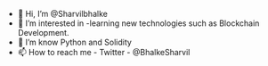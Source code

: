 - 👋 Hi, I’m @Sharvilbhalke
- 👀 I’m interested in -learning new technologies such as Blockchain Development.
- 🌱 I’m know Python and Solidity
- 📫 How to reach me - Twitter - @BhalkeSharvil

<!---
Sharvilbhalke/Sharvilbhalke is a ✨ special ✨ repository because its `README.md` (this file) appears on your GitHub profile.
You can click the Preview link to take a look at your changes.
--->

